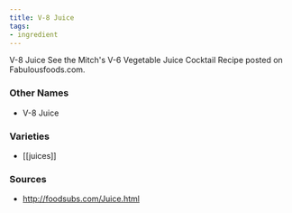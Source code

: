 ```yaml
---
title: V-8 Juice
tags:
- ingredient
---
```

V-8 Juice See the Mitch's V-6 Vegetable Juice Cocktail Recipe posted on Fabulousfoods.com.

### Other Names

* V-8 Juice

### Varieties

* [[juices]]

### Sources
* http://foodsubs.com/Juice.html
